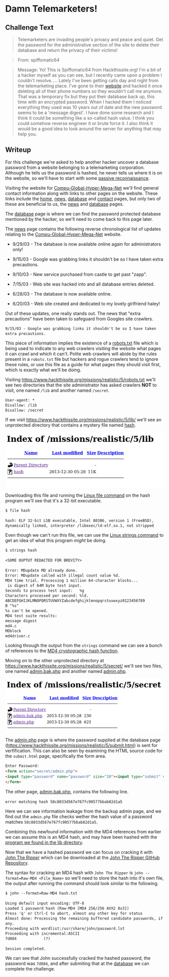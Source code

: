 # Damn Telemarketers!

## Challenge Text

> Telemarketers are invading people's privacy and peace and quiet. Get the password for the administrative section of the site to delete their database and return the privacy of their victims!

> From: spiffomatic64

> Message: Yo! This is Spiffomatic64 from Hackthissite.org! I'm a bit of a hacker myself as you can see, but I recently came upon a problem I couldn't resolve.....
> Lately I've been getting calls day and night from the telemarketing place. I've gone to their [website](https://www.hackthissite.org/missions/realistic/5/ "Level 5 Website") and hacked it once deleting all of their phone numbers so they wouldn't call me anymore. That was a temporary fix but they put their database back up, this time with an encrypted password. When I hacked them I noticed everything they used was 10 years out of date and the new password seems to be a 'message digest'. I have done some research and I think it could be something like a so-called hash value. I think you could somehow reverse engineer it or brute force it. I also think it would be a good idea to look around the server for anything that may help you.

## Writeup

For this challenge we're asked to help another hacker uncover a database password from a website belonging to a telemarketing corporation. Although he tells us the password is hashed, he never tells us where it is on the website, so we'll have to start with some [passive reconnaissance](https://www.techtarget.com/whatis/definition/passive-reconnaissance "Tech Target Article On Passive Reconnaissance").

Visiting the website for [Compu-Global-Hyper-Mega-Net](https://www.hackthissite.org/missions/realistic/5/ "Level 5 Website") we'll find general contact information along with links to other pages on the website. These links include the [home](https://www.hackthissite.org/missions/realistic/5/main.htm "Level 5 Website Home Page"), [news](https://www.hackthissite.org/missions/realistic/5/news.htm "Level 5 Website News Page"), [database](https://www.hackthissite.org/missions/realistic/5/submit.html "Level 5 Website Database Page") and [contact](https://www.hackthissite.org/missions/realistic/5/contact.htm "Level 5 Website Contact Page") pages, but only two of these are beneficial to us, the [news](https://www.hackthissite.org/missions/realistic/5/news.htm "Level 5 Website News Page") and [database](https://www.hackthissite.org/missions/realistic/5/submit.html "Level 5 Website Database Page") pages.

The [database](https://www.hackthissite.org/missions/realistic/5/submit.html "Level 5 Website Database Page") page is where we can find the password protected database mentioned by the hacker, so we'll need to come back to this page later.

The [news](https://www.hackthissite.org/missions/realistic/5/news.htm "Level 5 Website News Page") page contains the following reverse chronological list of updates relating to the [Compu-Global-Hyper-Mega-Net](https://www.hackthissite.org/missions/realistic/5/ "Level 5 Website") website.

* 9/29/03 - The database is now available online again for administrators only! 

* 9/15/03 - Google was grabbing links it shouldn't be so I have taken extra precautions.

* 9/10/03 - New service purchased from castle to get past "zapp".

* 7/15/03 - Web site was hacked into and all database entries deleted.

* 6/28/03 - The database is now available online.

* 6/20/03 - Web site created and dedicated to my lovely girlfriend haley!

Out of these updates, one really stands out. The news that "extra precautions" have been taken to safeguard from Googles site crawlers.

```
9/15/03 - Google was grabbing links it shouldn't be so I have taken extra precautions.
```

This piece of information implies the existence of a [robots.txt](https://en.wikipedia.org/wiki/Robots.txt "Wikipedia Entry On Robots File") file which is being used to indicate to any web crawlers visiting the website what pages it can crawl and which it can't. Polite web crawlers will abide by the rules present in a ```robots.txt``` file but hackers and rogue crawlers tend to ignore these rules, or use this file as a guide for what pages they should visit first, which is exactly what we'll be doing.

Visiting https://www.hackthissite.org/missions/realistic/5/robots.txt we'll see two directories that the site administrator has asked crawlers **NOT** to visit, one named ```/lib``` and another named ```/secret```.

```
User-agent: *
Disallow: /lib
Disallow: /secret
```

If we visit https://www.hackthissite.org/missions/realistic/5/lib/ we'll see an unprotected directory that contains a mystery file named [hash](./hash "Hash File From lib Directory").

![Unprotected lib Directory](./lib-directory.png "Unprotected lib Directory")


Downloading this file and running the [Linux file command](https://www.geeksforgeeks.org/file-command-in-linux-with-examples/ "Geeks For Geeks Article On Linux File Command") on the hash program we'll see that it's a 32-bit executable.

```
$ file hash

hash: ELF 32-bit LSB executable, Intel 80386, version 1 (FreeBSD), dynamically linked, interpreter /libexec/ld-elf.so.1, not stripped
```

Even though we can't run this file, we can use the [Linux strings command](https://www.howtoforge.com/linux-strings-command/ "How To Forge Article On Linux Strings Command") to get an idea of what this program _might_ be doing.

```
$ strings hash

<SOME OUPTUT REDACTED FOR BREVITY>

Error: MDupdate MD already done.
Error: MDupdate called with illegal count value %d.
MD4 time trial. Processing 1 million 64-character blocks...
 is digest of 64M byte test input.
Seconds to process test input:   %g
Characters processed per second: %ld.
ABCDEFGHIJKLMNOPQRSTUVWXYZabcdefghijklmnopqrstuvwxyz0123456789
B "%s"
%s can't be opened.
MD4 test suite results:
message digest
md4.c
MDblock
md4driver.c
```

Looking through the output from the ```strings``` command we can see a bunch of references to the [MD4 cryptographic hash function](https://en.wikipedia.org/wiki/MD4 "Wikipedia Entry For MD4").

Moving on to the other unprotected directory at https://www.hackthissite.org/missions/realistic/5/secret/ we'll see two files, one named [admin.bak.php](https://www.hackthissite.org/missions/realistic/5/secret/admin.bak.php "Admin Page Backup") and another named [admin.php](https://www.hackthissite.org/missions/realistic/5/secret/admin.php "Level 5 Admin Page").

![Unprotected secret Directory](./secret-directory.png "Unprotected secret Directory")

The [admin.php](https://www.hackthissite.org/missions/realistic/5/secret/admin.php "Level 5 Admin Page") page is where the password supplied at the database page (https://www.hackthissite.org/missions/realistic/5/submit.html) is sent for verfification. This can also be seen by examining the HTML source code for the ```submit.html``` page, specifically the form area.

```html
Enter Password:
<form action="secret/admin.php">
<input type="password" name="password" size="20"><input type="submit" value="submit" name="submit">
</form>
```

The other page, [admin.bak.php](https://www.hackthissite.org/missions/realistic/5/secret/admin.bak.php "Admin Page Backup"), contains the following line.

```error matching hash 58c8033d567e767fc90577bbab82d1a5```

Here we can see information leakage from the backup admin page, and we find out the ```admin.php``` file checks wether the hash value of a password matches ```58c8033d567e767fc90577bbab82d1a5```.

Combining this newfound information with the MD4 references from earlier we can assume this is an MD4 hash, and may have been hashed with the [program we found in the lib directory](./hash "Hash File From lib Directory").

Now that we have a hashed password we can focus on cracking it with [John The Ripper](https://en.wikipedia.org/wiki/John_the_Ripper "Wikipedia Entry For John The Ripper") which can be downloaded at the [John The Ripper GitHub Repository](https://github.com/openwall/john "Jumbo John GitHub Repository").

The syntax for cracking an MD4 hash with ```John The Ripper``` is ```john --format=Raw-MD4 <File_Name>``` so we'll need to store the hash into it's own file, the output after running the command should look similar to the following.

```
$ john --format=Raw-MD4 hash.txt

Using default input encoding: UTF-8
Loaded 1 password hash (Raw-MD4 [MD4 256/256 AVX2 8x3])
Press 'q' or Ctrl-C to abort, almost any other key for status
Almost done: Processing the remaining buffered candidate passwords, if any.
Proceeding with wordlist:/usr/share/john/password.lst
Proceeding with incremental:ASCII
7d084            (?)     

Session completed.
```

We can see that John successfully cracked the hashed password, the password was ```7d084```, and after submiting that at the [database](https://www.hackthissite.org/missions/realistic/5/submit.html "Level 5 Website Database Page") we can complete the challenge.
